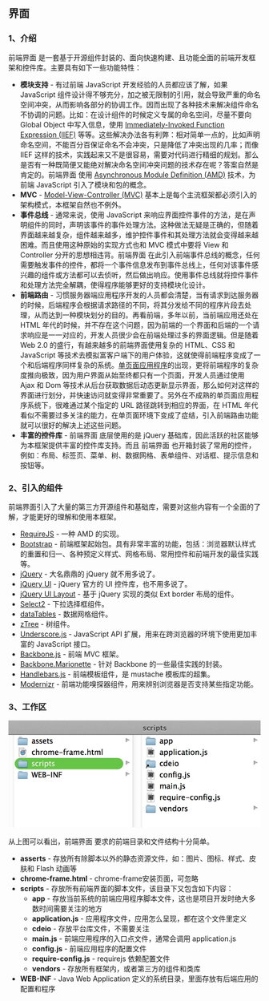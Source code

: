 ## 界面
### 1、介绍
前端界面 是一套基于开源组件封装的、面向快速构建、且功能全面的前端开发框架和控件库。主要具有如下一些功能特性：

- **模块支持** \- 有过前端 JavaScript 开发经验的人员都应该了解，如果 JavaScript 组件设计得不够充分，加之被无限制的引用，就会导致严重的命名空间冲突，从而影响各部分的协调工作。因而出现了各种技术来解决组件命名不协调的问题。比如：在设计组件的时候定义专属的命名空间，尽量不要向 Global Object 中写入信息，使用 [Immediately-Invoked Function Expression (IIEF)](http://benalman.com/news/2010/11/immediately-invoked-function-expression/) 等等。这些解决办法各有利弊：相对简单一点的，比如声明命名空间，不能百分百保证命名不会冲突，只是降低了冲突出现的几率；而像 IIEF 这样的技术，实践起来又不是很容易，需要对代码进行精细的规划。那么是否有一种既简便又能绝对解决命名空间冲突问题的技术存在呢？答案自然是肯定的。前端界面 使用 [Asynchronous Module Definition (AMD)](http://requirejs.org/docs/whyamd.html, "Why AMD?") 技术，为前端 JavaScript 引入了模块和包的概念。
- **MVC** \- [Model-View-Controller (MVC)](http://en.wikipedia.org/wiki/Model-view-controller) 基本上是每个主流框架都必须引入的架构模式，本框架自然也不例外。
- **事件总线** \- 通常来说，使用 JavaScript 来响应界面控件事件的方法，是在声明组件的同时，声明该事件的事件处理方法。这种做法无疑是正确的，但随着界面越来越复杂，组件越来越多，维护控件事件和其处理方法就会变得越来越困难。而且使用这种原始的实现方式也和 MVC 模式中要将 View 和 Controller 分开的思想相违背。前端界面 在此引入前端事件总线的概念，任何需要触发事件的控件，都将一个事件信息发布到事件总线上，任何对该事件感兴趣的组件或方法都可以去侦听，然后做出响应。使用事件总线就将控件事件和处理方法完全解耦，使得程序能够更好的支持模块化设计。
- **前端路由** \- 习惯服务器端应用程序开发的人员都会清楚，当有请求到达服务器的时候，后端程序会根据请求路径的不同，将其分发给不同的程序片段去处理，从而达到一种模块划分的目的。再看前端，多年以前，当前端应用还处在 HTML 年代的时候，并不存在这个问题，因为前端的一个界面和后端的一个请求响应是一一对应的，开发人员很少会在前端处理过多的界面逻辑。但是随着 Web 2.0 的盛行，有越来越多的前端界面使用复杂的 HTML、CSS 和 JavaScript 等技术去模拟富客户端下的用户体验，这就使得前端程序变成了一个和后端程序同样复杂的系统。[单页面应用程序](http://en.wikipedia.org/wiki/Single-page_application, "Single-page Application ")的出现，更将前端程序的复杂度推向极致，因为用户界面从始至终都只有一个页面，开发人员通过使用 Ajax 和 Dom 等技术从后台获取数据后动态更新显示界面，那么如何对这样的界面进行划分，并快速访问就变得非常重要了。另外在不成熟的单页面应用程序系统下，很难通过某个指定的 URL 路径跳转到相应的界面，在 HTML 年代看似不需要过多关注的能力，在单页面环境下变成了症结，引入前端路由功能就可以很好的解决上述这些问题。
- **丰富的控件库** \- 前端界面 底层使用的是 jQuery 基础库，因此活跃的社区能够为本框架提供丰富的控件库支持。而且 前端界面 也开箱封装了常用的控件，例如：布局、标签页、菜单、树、数据网格、表单组件、对话框、提示信息和按钮等。

### 2、引入的组件

前端界面引入了大量的第三方开源组件和基础库，需要对这些内容有一个全面的了解，才能更好的理解和使用本框架。

- [RequireJS](http://requirejs.org/, "RequireJS") \- 一种 AMD 的实现。
- [Bootstrap](http://twitter.github.com/bootstrap/, "Twitter Bootstrap") \- 前端框架起始包。具有非常丰富的功能，包括：浏览器默认样式的重置和归一、各种预定义样式、网格布局、常用控件和前端开发的最佳实践等。
- [jQuery](http://jquery.com/, "jQuery: The Write Less, Do More, JavaScript Library") \- 大名鼎鼎的 jQuery 就不用多说了。
- [jQuery UI](http://jqueryui.com/, "jQuery UI") \- jQuery 官方的 UI 控件库，也不用多说了。
- [jQuery UI Layout](http://layout.jquery-dev.net/, "jQuery UI Layout Plug-in") \- 基于 jQuery 实现的类似 Ext border 布局的组件。
- [Select2](http://ivaynberg.github.com/select2/, "Select2") \- 下拉选择框组件。
- [dataTables](http://www.datatables.net/, "dataTables") \- 数据网格组件。
- [zTree](http://www.ztree.me/v3/main.php#_zTreeInfo, "zTree") \- 树组件。
- [Underscore.js](http://underscorejs.org/, "Underscore.js") \- JavaScript API 扩展，用来在跨浏览器的环境下使用更加丰富的 JavaScript 接口。
- [Backbone.js](http://backbonejs.org/, "Backbone.js") \- 前端 MVC 框架。
- [Backbone.Marionette](https://github.com/derickbailey/backbone.marionette, "Backbone.Marionette") \- 针对 Backbone 的一些最佳实践的封装。
- [Handlebars.js](http://handlebarsjs.com/, "Handlebars.js") \- 前端模板组件，是 mustache 模板库的超集。
- [Modernizr](http://modernizr.com/, "Modernizr") \- 前端功能嗅探器组件，用来辨别浏览器是否支持某些指定功能。


### 3、工作区

![image](/assets/extention/ui/README1.png)

从上图可以看出，前端界面 要求的前端目录和文件结构十分简单。

- **asserts** \- 存放所有除脚本以外的静态资源文件，如：图片、图标、样式、皮肤和 Flash 动画等
- **chrome-frame.html** \- chrome-frame安装页面，可忽略
- **scripts** \- 存放所有前端界面的脚本文件，该目录下又包含如下内容：
    - **app** \- 存放当前系统的前端应用程序脚本文件，这也是项目开发时绝大多数时间需要关注的地方
    - **application.js** \- 应用程序文件，应用怎么呈现，都在这个文件里定义
    - **cdeio** \- 存放平台库文件，不需要关注
    - **main.js** \- 前端应用程序的入口点文件，通常会调用 application.js
    - **config.js** \- 前端应用程序的配置文件
    - **require-config.js** \- requirejs 依赖配置文件
    - **vendors** \- 存放所有框架内，或者第三方的组件和类库
- **WEB-INF** \- Java Web Application 定义的系统目录，里面存放有后端应用的配置和程序


